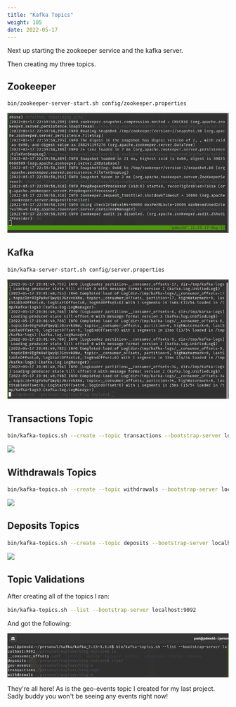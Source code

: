 ```yaml
---
title: "Kafka Topics"
weight: 105
date: 2022-05-17
---
```


Next up starting the zookeeper service and the kafka server.

Then creating my three topics.

## Zookeeper

```bash
bin/zookeeper-server-start.sh config/zookeeper.properties
```

![](pictures/zookeeper.png)

## Kafka

```bash
bin/kafka-server-start.sh config/server.properties
```

![](pictures/kafka.png)

## Transactions Topic

```bash
bin/kafka-topics.sh --create --topic transactions --bootstrap-server localhost:9092
```

![](pictures/kafka-transactions.png)

## Withdrawals Topics

```bash
bin/kafka-topics.sh --create --topic withdrawals --bootstrap-server localhost:9092
```

![](pictures/kafka-withdrawals.png)

## Deposits Topics

```bash
bin/kafka-topics.sh --create --topic deposits --bootstrap-server localhost:9092
```

![](pictures/kafka-deposits.png)

## Topic Validations

After creating all of the topics I ran:

```bash
bin/kafka-topics.sh --list --bootstrap-server localhost:9092
```

And got the following:

![](pictures/all-topics.png)

They're all here! As is the geo-events topic I created for my last project. Sadly buddy you won't be seeing any events right now!